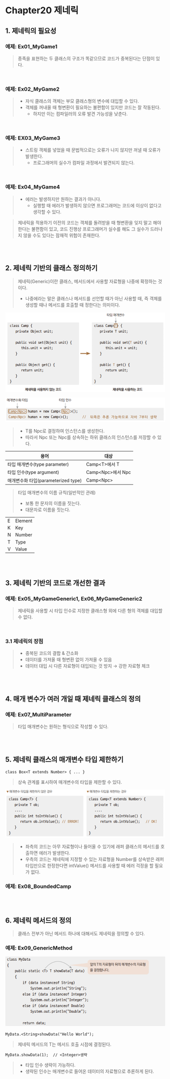# Chapter20 제네릭

## 1. 제네릭의 필요성

### 예제: Ex01_MyGame1
> 종족을 표현하는 두 클래스의 구조가 똑같으므로 코드가 중복된다는 단점이 있다.

<br>

### 예제: Ex02_MyGame2
> - 자식 클래스의 객체는 부모 클래스형의 변수에 대입할 수 있다.
> - 객체를 꺼내올 때 형변환이 필요하는 불편함이 있지만 코드는 잘 작동된다.
>   - 하지만 이는 컴파일러의 오류 발견 가능성을 낮춘다.

<br>

### 예제: EX03_MyGame3
> - 스트링 객체를 넣었을 때 문법적으로는 오류가 나지 않지만 꺼낼 때 오류가 발생한다.
>   - 프로그래머의 실수가 컴파일 과정에서 발견되지 않는다.

<br>

### 예제: Ex04_MyGame4
> - 에러는 발생하지만 원하는 결과가 아니다.
>   - 실행할 때 에러가 발생하지 않으면 프로그래머는 코드에 이상이 없다고 생각할 수 있다.

> 제네릭을 적용하기 이전의 코드는 객체를 돌려받을 때 형변환을	잊지	말고	해야	한다는 불편함이 있고,
> 코드 진행상 프로그래머가 실수를 해도 그 실수가 드러나지 않을 수도 있다는 잠재적 위험이 존재한다.

<br>
<br>

## 2. 제네릭 기반의 클래스 정의하기

> 제네릭(Generic)이란 클래스, 메서드에서 사용할 자료형을 나중에 확정하는 것이다.
> - 나중에라는 말은 클래스나 메서드를 선언할 때가 아닌 사용할 때, 즉 객체를 생성할 때나 메서드를 호출할 때 정한다는 의미이다.

![img.png](img.png)

![img_1.png](img_1.png)

> - T를 Npc로 결정하여 인스턴스를 생성한다.
> - 따라서 Npc 또는 Npc를 상속하는 하위 클래스의 인스턴스를 저장할 수 있다.

| 용어 | 대상           |
|-|--------------|
| 타입 매개변수(type parameter) | Camp\<T>에서 T |
| 타입 인수(type argument) | Camp\<Npc>에서 Npc |
| 매개변수화 타입(parameterized type) | Camp\<Npc> |

> 타입 매개변수의 이름 규칙(일반적인 관례)
> - 보통 한 문자의 이름을 짓는다.
> - 대문자로 이름을 짓는다.

<table>
    <tr>
        <td>
            E
        </td>
        <td>
            Element
        </td>
    </tr>
    <tr>
        <td>
            K
        </td>
        <td>
            Key
        </td>
    </tr>
    <tr>
        <td>
            N
        </td>
        <td>
            Number
        </td>
    </tr>
    <tr>
        <td>
            T
        </td>
        <td>
            Type
        </td>
    </tr>
    <tr>
        <td>
            V
        </td>
        <td>
            Value
        </td>
    </tr>
</table>

<br>
<br>

## 3. 제네릭 기반의 코드로 개선한 결과

### 예제: Ex05_MyGameGeneric1, Ex06_MyGameGeneric2

> 제네릭을 사용할 시 타입 인수로 지정한 클래스형 외에 다른 형의 객체를 대입할 수 없다.

<br>

### 3.1 제네릭의 장점

> - 중복된 코드의 결합 & 간소화
> - 데이터를 가져올 때 형변환 없이 가져올 수 있음
> - 데이터 대입 시 다른 자료형이 대입되는 것 방지 → 강한 자료형 체크

<br>
<br>

## 4. 매개 변수가 여러 개일 때 제네릭 클래스의 정의

### 예제: Ex07_MultiParameter

> 타입 매개변수는 원하는 형식으로 작성할 수 있다.

<br>
<br>

## 5. 제네릭 클래스의 매개변수 타입 제한하기

```
class Box<T extends Number> { ... }
```
> 상속 관계를 표시하여 매개변수의 타입을 제한할 수 있다.

![img_2.png](img_2.png)

> - 좌측의 코드는 아무 자료형이나 들어올 수 있기에 래퍼 클래스의 메서드를 호출하면 에러가 발생한다.
> - 우측의 코드는 제네릭에 지정할 수 있는 자료형을 Number를 상속받은 래퍼 타입만으로 한정한다면 intValue() 메서드를 사용할 때 에러 걱정을 할 필요가 없다.

### 예제: Ex08_BoundedCamp

<br>
<br>

## 6. 제네릭 메서드의 정의

> 클래스 전부가 아닌 메서드 하나에 대해서도 제네릭을 정의할 수 있다.

### 예제: Ex09_GenericMethod

![img_3.png](img_3.png)

```
MyData.<String>showData("Hello World");
```
> 제네릭 메서드의 T는 메서드 호출 시점에 결정된다.

```
MyData.showData(1);  // <Integer>생략
```
> - 타입 인수 생략이 가능하다.
> - 생략된 인수는 매개변수로 들어온 데이터의 자료형으로 추론하게 된다.

